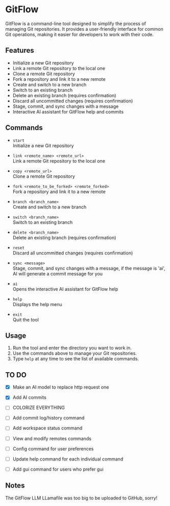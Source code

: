 # GitFlow

GitFlow is a command-line tool designed to simplify the process of managing Git repositories. It provides a user-friendly interface for common Git operations, making it easier for developers to work with their code.

## Features

- Initialize a new Git repository
- Link a remote Git repository to the local one
- Clone a remote Git repository
- Fork a repository and link it to a new remote
- Create and switch to a new branch
- Switch to an existing branch
- Delete an existing branch (requires confirmation)
- Discard all uncommitted changes (requires confirmation)
- Stage, commit, and sync changes with a message
- Interactive AI assistant for GitFlow help and commits

## Commands

- `start`  
  Initialize a new Git repository

- `link <remote_name> <remote_url>`  
  Link a remote Git repository to the local one

- `copy <remote_url>`  
  Clone a remote Git repository

- `fork <remote_to_be_forked> <remote_forked>`  
  Fork a repository and link it to a new remote

- `branch <branch_name>`  
  Create and switch to a new branch

- `switch <branch_name>`  
  Switch to an existing branch

- `delete <branch_name>`  
  Delete an existing branch (requires confirmation)

- `reset`  
  Discard all uncommitted changes (requires confirmation)

- `sync <message>`  
  Stage, commit, and sync changes with a message, if the message is 'ai', AI will generate a commit message for you

- `ai`  
  Opens the interactive AI assistant for GitFlow help

- `help`  
  Displays the help menu

- `exit`  
  Quit the tool

## Usage

1. Run the tool and enter the directory you want to work in.
2. Use the commands above to manage your Git repositories.
3. Type `help` at any time to see the list of available commands.

**TO DO**
------------
- [x] Make an AI model to replace http request one
- [x] Add AI commits
- [ ] COLORIZE EVERYTHING
- [ ] Add commit log/history command
- [ ] Add workspace status command
- [ ] View and modify remotes commands
- [ ] Config command for user preferences
- [ ] Update help command for each individual command
- [ ] Add gui command for users who prefer gui



**Notes**
------------
The GitFlow LLM LLamafile was too big to be uploaded to GitHub, sorry!
